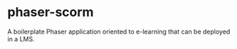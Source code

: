 # phaser-scorm
A boilerplate Phaser application oriented to e-learning that can be deployed in a LMS.
